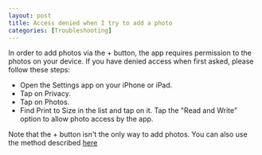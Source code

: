 ```yaml
---
layout: post
title: Access denied when I try to add a photo
categories: [Troubleshooting]
---
```


In order to add photos via the + button, the app requires permission to the photos on your device. If you have denied access when first asked, please follow these steps:

* Open the Settings app on your iPhone or iPad.
* Tap on Privacy.
* Tap on Photos.
* Find Print to Size in the list and tap on it.
Tap the "Read and Write" option to allow photo access by the app.

Note that the + button isn't the only way to add photos. You can also use the method described [here](/add-multiple-photos/)